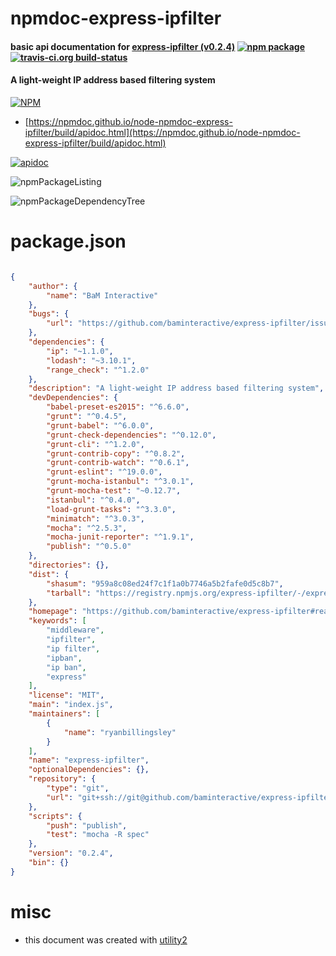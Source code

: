 # npmdoc-express-ipfilter

#### basic api documentation for  [express-ipfilter (v0.2.4)](https://github.com/baminteractive/express-ipfilter#readme)  [![npm package](https://img.shields.io/npm/v/npmdoc-express-ipfilter.svg?style=flat-square)](https://www.npmjs.org/package/npmdoc-express-ipfilter) [![travis-ci.org build-status](https://api.travis-ci.org/npmdoc/node-npmdoc-express-ipfilter.svg)](https://travis-ci.org/npmdoc/node-npmdoc-express-ipfilter)

#### A light-weight IP address based filtering system

[![NPM](https://nodei.co/npm/express-ipfilter.png?downloads=true&downloadRank=true&stars=true)](https://www.npmjs.com/package/express-ipfilter)

- [https://npmdoc.github.io/node-npmdoc-express-ipfilter/build/apidoc.html](https://npmdoc.github.io/node-npmdoc-express-ipfilter/build/apidoc.html)

[![apidoc](https://npmdoc.github.io/node-npmdoc-express-ipfilter/build/screenCapture.buildCi.browser.%252Ftmp%252Fbuild%252Fapidoc.html.png)](https://npmdoc.github.io/node-npmdoc-express-ipfilter/build/apidoc.html)

![npmPackageListing](https://npmdoc.github.io/node-npmdoc-express-ipfilter/build/screenCapture.npmPackageListing.svg)

![npmPackageDependencyTree](https://npmdoc.github.io/node-npmdoc-express-ipfilter/build/screenCapture.npmPackageDependencyTree.svg)



# package.json

```json

{
    "author": {
        "name": "BaM Interactive"
    },
    "bugs": {
        "url": "https://github.com/baminteractive/express-ipfilter/issues"
    },
    "dependencies": {
        "ip": "~1.1.0",
        "lodash": "~3.10.1",
        "range_check": "^1.2.0"
    },
    "description": "A light-weight IP address based filtering system",
    "devDependencies": {
        "babel-preset-es2015": "^6.6.0",
        "grunt": "^0.4.5",
        "grunt-babel": "^6.0.0",
        "grunt-check-dependencies": "^0.12.0",
        "grunt-cli": "^1.2.0",
        "grunt-contrib-copy": "^0.8.2",
        "grunt-contrib-watch": "^0.6.1",
        "grunt-eslint": "^19.0.0",
        "grunt-mocha-istanbul": "^3.0.1",
        "grunt-mocha-test": "~0.12.7",
        "istanbul": "^0.4.0",
        "load-grunt-tasks": "^3.3.0",
        "minimatch": "^3.0.3",
        "mocha": "^2.5.3",
        "mocha-junit-reporter": "^1.9.1",
        "publish": "^0.5.0"
    },
    "directories": {},
    "dist": {
        "shasum": "959a8c08ed24f7c1f1a0b7746a5b2fafe0d5c8b7",
        "tarball": "https://registry.npmjs.org/express-ipfilter/-/express-ipfilter-0.2.4.tgz"
    },
    "homepage": "https://github.com/baminteractive/express-ipfilter#readme",
    "keywords": [
        "middleware",
        "ipfilter",
        "ip filter",
        "ipban",
        "ip ban",
        "express"
    ],
    "license": "MIT",
    "main": "index.js",
    "maintainers": [
        {
            "name": "ryanbillingsley"
        }
    ],
    "name": "express-ipfilter",
    "optionalDependencies": {},
    "repository": {
        "type": "git",
        "url": "git+ssh://git@github.com/baminteractive/express-ipfilter.git"
    },
    "scripts": {
        "push": "publish",
        "test": "mocha -R spec"
    },
    "version": "0.2.4",
    "bin": {}
}
```



# misc
- this document was created with [utility2](https://github.com/kaizhu256/node-utility2)

